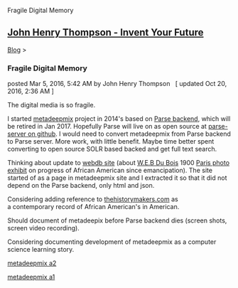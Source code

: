 Fragile Digital Memory 

[John Henry Thompson - Invent Your Future](../index.html)
---------------------------------------------------------

    

[Blog](../z-blog-1.html)‎ > ‎

### Fragile Digital Memory

posted Mar 5, 2016, 5:42 AM by John Henry Thompson   \[ updated Oct 20, 2016, 2:36 AM \]

The digital media is so fragile.

  

I started [metadeepmix](http://metadeepmix.com/a2/) project in 2014's based on [Parse backend](https://parse.com/), which will be retired in Jan 2017. Hopefully Parse will live on as open source at [parse-server on github](https://github.com/ParsePlatform/parse-server). I would need to convert metadeepmix from Parse backend to Parse server. More work, with little benefit. Maybe time better spent converting to open source SOLR based backed and get full text search.

  

Thinking about update to [webdb site](http://metadeepmix.com/webdb/webdb/) (about [W.E.B Du Bois](https://en.wikipedia.org/wiki/W._E._B._Du_Bois) 1900 [Paris photo exhibit](http://www.loc.gov/pictures/collection/anedub/) on progress of African American since emancipation). The site started of as a page in metadeepmix site and I extracted it so that it did not depend on the Parse backend, only html and json.

  

Considering adding reference to [thehistorymakers.com](http://www.thehistorymakers.com/) as a contemporary record of African American's in American.

  

Should document of metadeepix before Parse backend dies (screen shots, screen video recording).

  

Considering documenting development of metadeepmix as a computer science learning story.

  

[metadeepmix a2](http://metadeepmix.com/a2/)

  

[metadeepmix a1](http://metadeepmix.com/a1/)

  

